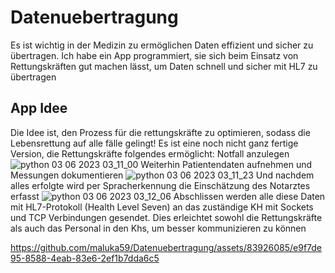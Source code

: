 # Datenuebertragung
Es ist wichtig in der Medizin zu ermöglichen Daten effizient und sicher zu übertragen. Ich habe ein App programmiert, sie sich beim Einsatz von Rettungskräften gut machen lässt, um Daten schnell und sicher mit HL7 zu übertragen

## App Idee
Die Idee ist, den Prozess für die rettungskräfte zu optimieren, sodass die Lebensrettung auf alle fälle gelingt!
Es ist eine noch nicht ganz fertige Version, die Rettungskräfte folgendes ermöglicht: 
Notfall anzulegen  
![python 03 06 2023 03_11_00](https://github.com/maluka59/Datenuebertragung/assets/83926085/b4c2dde4-3133-47a0-b72d-ae62067e4462)
Weiterhin Patientendaten aufnehmen und Messungen dokumentieren 
![python 03 06 2023 03_11_23](https://github.com/maluka59/Datenuebertragung/assets/83926085/d99f506e-37a8-40c1-b50c-e27f93f1c2cb)
Und nachdem alles erfolgte wird per Spracherkennung die Einschätzung des Notarztes erfasst
![python 03 06 2023 03_12_06](https://github.com/maluka59/Datenuebertragung/assets/83926085/cbe316af-bb1b-4f18-a15f-dbdd3b3c75ac)
Abschlissen werden alle diese Daten mit HL7-Protokoll (Health Level Seven) an das zuständige KH mit Sockets und TCP Verbindungen gesendet.
Dies erleichtet sowohl die Rettungskräfte als auch das Personal in den Khs, um besser kommunizieren zu können

https://github.com/maluka59/Datenuebertragung/assets/83926085/e9f7de95-8588-4eab-83e6-2ef1b7dda6c5

